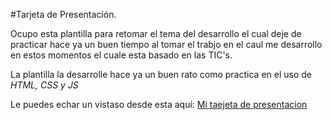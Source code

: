 #Tarjeta de Presentación.

Ocupo esta plantilla para retomar el tema del desarrollo el cual deje de practicar hace ya un buen tiempo al tomar el trabjo en el caul me desarrollo en estos momentos el cuale esta basado en las TIC's.

La plantilla la desarrolle hace ya un buen rato como practica en el uso de *HTML, CSS y JS*

[img1]: /img/TarjetaPresentacion.png "Tarjeta Presentanción"

Le puedes echar un vistaso desde esta aquí:
[Mi taejeta de presentacion](xharly.github.io)